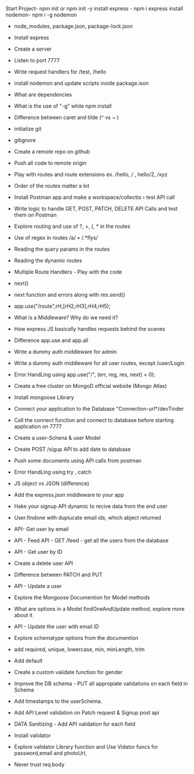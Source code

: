 Start Project- npm init or npm init -y
install express - npm i express
install nodemon- npm i -g nodemon


- node_modules, package.json, package-lock.json
- Install express
- Create a server
- Listen to port 7777
- Write request handlers for /test, /hello
- install nodemon and update scripts inside package.ison
- What are dependencies
- What is the use of "-g" while npm install

- Difference between caret and tilde (^ vs ~ )
- initialize git
- gitignore
- Create a remote repo on github
- Push all code to remote origin
- Play with routes and route extensions ex. /hello, / , hello/2, /xyz
- Order of the routes matter a lot
- Install Postman app and make a workspace/collectio › test API call
- Write logic to handle GET, POST, PATCH, DELETE API Calls and test them on Postman
- Explore routing and use of ?, +, (, * in the routes
- Use of regex in routes /a/ • /.*flys/
- Reading the query params in the routes
- Reading the dynamic routes

- Multiple Route Handlers - Play with the code
- next()
- next function and errors along with res.send()
- app.use("/route",rH,[rH2,rH3],rH4,rH5);
- What is a Middleware? Why do we need it?
- How express JS basically handles requests behind the scenes
- Difference app.use and app.all
- Write a dummy auth middleware for admin
- Write a dummy auth middleware for all user routes, except /user/Login
- Error HandLing using app.use("/", (err, reg, res, next) = 0);

- Create a free cluster on MongoD official website (Mongo Atlas)
- Install mongoose Library
- Connect your application to the Database "Connection-url*/devTinder
- Call the connect function and connect to database before starting application on 7777
- Create a user-Schena & user Model
- Create POST /sigup API to add date to database
- Push some documents using API calls from postman
- Error HandLing using try , catch
- JS object vs JSON (difference)
- Add the express.json middleware to your app
- Hake your signup API dynamic to recive data from the end user
- User.findone with duplucate email ids, which abject returned
- API- Get user by email
- API - Feed API - GET /feed - get all the users from the database
- API - Get user by ID
- Create a delete user API
- Difference between PATCH and PUT
- API - Update a user
- Explore the Mongoose Documention for Model methods
- What are options in a Model.findOneAndUpdate method, explore more about it
- API - Update the user with email ID

- Explore schematype options from the documention
- add required, unique, lowercase, min, minLength, trim
- Add default
- Create a custom validate function for gender
- Improve the DB schema - PUT all appropiate validations on each field in Schema
- Add timestamps to the userSchema.
- Add API Level validation on Patch request & Signup post api
- DATA Sanitizing - Add API validation for each field
- Install validator
- Explore validator Library function and Use Vidator funcs for password,email and photoUrl,
- Never trust req.body